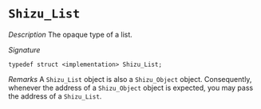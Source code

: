 # `Shizu_List`

*Description*
The opaque type of a list.

*Signature*
```
typedef struct <implementation> Shizu_List;
```

*Remarks*
A `Shizu_List` object is also a `Shizu_Object` object.
Consequently, whenever the address of a `Shizu_Object` object is expected, you may pass the address of a `Shizu_List`.

